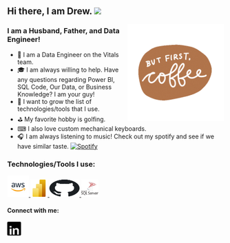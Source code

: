 ## Hi there, I am Drew. <img src="https://user-images.githubusercontent.com/42378118/110234147-e3259600-7f4e-11eb-95be-0c4047144dea.gif" width="30">

  <img align="right" alt="GIF" src="https://github.com/wentu1ap/wentu1ap/blob/main/Files/BFC%20GIF.gif" width="225" height="225" />

### I am a Husband, Father, and Data Engineer!
- 🔭 I am a Data Engineer on the Vitals team.
- 🎓 I am always willing to help. Have any questions regarding Power BI, SQL Code, Our Data, or Business Knowledge? I am your guy!
- 🌱 I want to grow the list of technologies/tools that I use.
- ⛳ My favorite hobby is golfing. 
- ⌨ I also love custom mechanical keyboards.
- 🎧 I am always listening to music! Check out my spotify and see if we have similar taste.   <a href="https://open.spotify.com/user/1283942508"><img alt="Spotify" title="Spotify" height="20" width="20" src="https://git.rockfin.com/wentu1ap/wentu1ap/blob/main/Files/spotify%20logo.svg"></a> 


### Technologies/Tools I use:
<p align="left">
   <a href="https://powerbi.microsoft.com/en-us/" target="_blank"> <img src="https://github.com/wentu1ap/wentu1ap/blob/main/Files/aws-logo-square.png" alt="aws" width="50" height="50"/> </a>
   <a href="https://powerbi.microsoft.com/en-us/" target="_blank"> <img src="https://github.com/wentu1ap/wentu1ap/blob/main/Files/PowerBI%20logo%20-%202.png" alt="powerbi" width="40" height="40"/> </a>
   <a href="https://git.rockfin.com/wentu1ap" target="_blank"> <img src="https://github.com/wentu1ap/wentu1ap/blob/main/Files/GIT%20Logo.svg" alt="GIT" width="70" height="40"/> </a>
   <a href="https://www.sqlshack.com/overview-of-microsoft-sql-server-management-studio-ssms/" target="_blank"> <img src="https://github.com/wentu1ap/wentu1ap/blob/main/Files/SSMS%20Logo.svg" alt="SSMS" width="40" height="40"/> </a>
</p>

#### Connect with me:
<p align="left">
   <a href="https://www.linkedin.com/in/wentu1ap/"><img alt="LinkedIn" title="LinkedIn" height="32" width="32" src="https://github.com/wentu1ap/wentu1ap/blob/main/Files/linkedin%20logo%20-%201.png"></a>
</p>



[linkedin]: https://www.linkedin.com/in/wentu1ap/
[spotify]: https://open.spotify.com/user/1283942508

